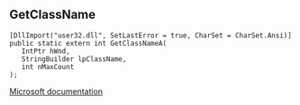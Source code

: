 ## GetClassName

```
[DllImport("user32.dll", SetLastError = true, CharSet = CharSet.Ansi)]
public static extern int GetClassNameA(
   IntPtr hWnd,
   StringBuilder lpClassName,
   int nMaxCount
);
```

[Microsoft documentation](https://docs.microsoft.com/en-us/windows/win32/api/winuser/nf-winuser-getclassnamea)
